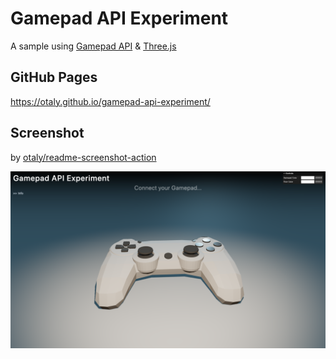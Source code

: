 # Gamepad API Experiment

A sample using [Gamepad API](https://developer.mozilla.org/en-US/docs/Web/API/Gamepad_API) & [Three.js](https://threejs.org/)

## GitHub Pages

https://otaly.github.io/gamepad-api-experiment/

## Screenshot

by [otaly/readme-screenshot-action](https://github.com/otaly/readme-screenshot-action)

<!-- [README-SCREENSHOT-BEGIN] -->
![http://localhost:5173/gamepad-api-experiment/](__screenshots__/gamepad-api-experiment_da99cb8.png)
<!-- [README-SCREENSHOT-END] -->
